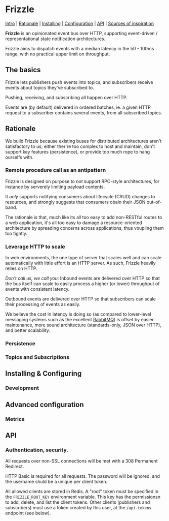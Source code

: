 # Frizzle

[Intro](#the-basics)
|  [Rationale](#rationale)
|  [Installing](#installing--configuring)
|  [Configuration](#advanced--configuration)
|  [API](#api)
|  [Sources of inspiration](#sources-of-inspiration)

**Frizzle** is an opinionated event bus over HTTP, supporting event-driven /
representational state notification architectures.

Frizzle aims to dispatch events with a median latency in the 50 - 100ms
range, with no practical upper limit on throughput.

## The basics

Frizzle lets publishers push events into topics, and subscribers receive
events about topics they've subscribed to.

Pushing, receiving, and subscribing all happen over HTTP.

Events are (by default) delivered in ordered batches, ie. a given HTTP request
to a subscriber contains several events, from all subscribed topics.

## Rationale

We build Frizzle because existing buses for distributed architectures aren't
satisfactory to us; either ther're too complex to host and maintain, don't
support key features (persistence), or provide too much rope to hang ourselfs
with.

### Remote procedure call as an antipattern

Frizzle is designed on purpose to _not_ support RPC-style architectures, for
instance by serverely limiting payload contents.

It _only_ supports notifying consumers about lifecycle (CRUD) changes to
resources, and strongly suggests that consumers obain their JSON out-of-band.

The rationale is that, much like its all too easy to add non-RESTful routes to
a web application, it's all too easy to damage a resource-oriented architecture by
spreading concerns across applications, thus voupling them too tightly.

### Leverage HTTP to scale

In web environments, the one type of server that scales well and can scale
automatically with little effort is an HTTP server. As such, Frizzle heavily
relies on HTTP.

*Don't call us, we call you*:
Inbound events are delivered over HTTP so that the bus itself can scale to
easily process a higher (or lower) throughput of events with consistent latency.

Outbound events are delivered over HTTP so that subscribers can scale their
processing of events as easily.

We believe the cost in latency is doing so (as compared to lower-level messaging
systems such as the excellent
[RabbitMQ](https://www.rabitm.com/protocols.html)) is offset by easier
maintenance, more sound architecture (standards-only, JSON over HTTP), and
better scalability.

### Persistence

### Topics and Subscriptions

## Installing & Configuring

### Development

## Advanced configuration

### Metrics

## API

### Authentication, security.

All requests over non-SSL connections will be met with a 308 Permanent Redirect.

HTTP Basic is required for all requests. The password will be ignored, and the
username shuld be a unique per client token.

All allowed clients are stored in Redis. A "root" token must be specified in the
`FRIZZLE_ROOT_KEY` environment variable. This key has the permissionsn to
add, delete, and list the client tokens. Other clients (publishers and
subscribers) must use a token created by this user, at the `/api-tokens`
endpoint (see below).
